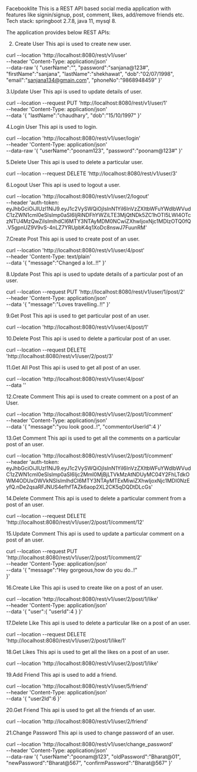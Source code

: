 Facebooklite
This is a REST API based social media application with features like signin/signup, post, comment, likes, add/remove friends etc.
Tech stack: springboot 2.7.8, java 11, mysql 8.

The application provides below REST APIs:

2. Create User
This api is used to create new user.


curl --location 'http://localhost:8080/rest/v1/user' \
--header 'Content-Type: application/json' \
--data-raw '{
 "userName":"",
 "password":"sanjana@123#",
 "firstName":"sanjana",
 "lastName":"shekhawat",
 "dob":"02/07/1998",
 "email":"sanjana134@gmain.com",
 "phoneNo":"9868948459"
}'


3.Update User
This api is used to update details of user.


curl --location --request PUT 'http://localhost:8080/rest/v1/user/1' \
--header 'Content-Type: application/json' \
--data '{
"lastName":"chaudhary",
 "dob":"15/10/1997"
}'


4.Login User
This api is used to login.


curl --location 'http://localhost:8080/rest/v1/user/login' \
--header 'Content-Type: application/json' \
--data-raw '{
    "userName":"poonam123",
    "password":"poonam@123#"
}'


5.Delete User
This api is used to delete a particular user.


curl --location --request DELETE 'http://localhost:8080/rest/v1/user/3'


6.Logout User
This api is used to logout a user.


curl --location 'http://localhost:8080/rest/v1/user/2/logout' \
--header 'auth-token: eyJhbGciOiJIUzI1NiJ9.eyJ1c2VySWQiOjIsInN1YiI6InVzZXItbWFuYWdlbWVudC1zZWN1cml0eSIsImp0aSI6IjRiNDFhYWZiLTE3MjQtNDk5ZC1hOTI5LWI4OTczNTU4MzQwZiIsImlhdCI6MTY3NTAyMDM0NCwiZXhwIjoxNjc1MDIzOTQ0fQ.V5gpnUZ9V9vS-4nLZ7YRUpbK4q1XoDc8nswJ7FuunRM'


7.Create Post
This api is used to create post of an user.


curl --location 'http://localhost:8080/rest/v1/user/4/post' \
--header 'Content-Type: text/plain' \
--data '{
    "message":"Changed a lot..!!"
}'


8.Update Post
This api is used to update details of a particular post of an user.


curl --location --request PUT 'http://localhost:8080/rest/v1/user/1/post/2' \
--header 'Content-Type: application/json' \
--data '{
    "message":"Loves travelling..!!"
}'


9.Get Post
This api is used to get particular post of an user.


curl --location 'http://localhost:8080/rest/v1/user/4/post/1'


10.Delete Post
This api is used to delete a particular post of an user.


curl --location --request DELETE 'http://localhost:8080/rest/v1/user/2/post/3'



11.Get All Post
This api is used to get all post of an user.


curl --location 'http://localhost:8080/rest/v1/user/4/post' \
--data ''



12.Create Comment
This api is used to create comment on a post of an User.


curl --location 'http://localhost:8080/rest/v1/user/2/post/1/comment' \
--header 'Content-Type: application/json' \
--data '{
    "message":"you look good..!",
    "commentorUserId":4
}'


13.Get Comment
This api is used to get all the comments on a particular post of an user.


curl --location 'http://localhost:8080/rest/v1/user/2/post/1/comment' \
--header 'auth-token: eyJhbGciOiJIUzI1NiJ9.eyJ1c2VySWQiOjIsInN1YiI6InVzZXItbWFuYWdlbWVudC1zZWN1cml0eSIsImp0aSI6Ijc2MmI0MjBjLTVkMzAtNDUyMC04Y2FhLTdkOWM4ODUxOWVkNSIsImlhdCI6MTY3NTAyMTExMiwiZXhwIjoxNjc1MDI0NzEyfQ.nDe2qsaRFJNUS4efhfTAZk6aop2XL2CK5qDQDtDLcGs'


14.Delete Comment
This api is used to delete a particular comment from a post of an user.


curl --location --request DELETE 'http://localhost:8080/rest/v1/user/2/post/1/comment/12'



15.Update Comment
This api is used to update a particular comment on a post of an user.


curl --location --request PUT 'http://localhost:8080/rest/v1/user/2/post/1/comment/2' \
--header 'Content-Type: application/json' \
--data '{
  "message":"Hey gorgeous,how do you do..!"  
}'


16.Create Like
This api is used to create like on a post of an user.


curl --location 'http://localhost:8080/rest/v1/user/2/post/1/like' \
--header 'Content-Type: application/json' \
--data '{
    "user":{
        "userId":4
    }
}'


17.Delete Like
This api is used to delete a particular like on a post of an user.


curl --location --request DELETE 'http://localhost:8080/rest/v1/user/2/post/1/like/1'


18.Get Likes
This api is used to get all the likes on a post of an user.


curl --location 'http://localhost:8080/rest/v1/user/2/post/1/like'


19.Add Friend
This api is used to add a friend.


curl --location 'http://localhost:8080/rest/v1/user/5/friend' \
--header 'Content-Type: application/json' \
--data '{
    "user2Id":6
}'


20.Get Friend
This api is used to get all the friends of an user.


curl --location 'http://localhost:8080/rest/v1/user/2/friend'


21.Change Password
This api is used to change password of an user.


curl --location 'http://localhost:8080/rest/v1/user/change_password' \
--header 'Content-Type: application/json' \
--data-raw '{
    "userName":"poonam@123",
    "oldPassword":"Bharat@01",
    "newPassword":"Bharat@567",
    "confirmPassword":"Bharat@567"
}'
